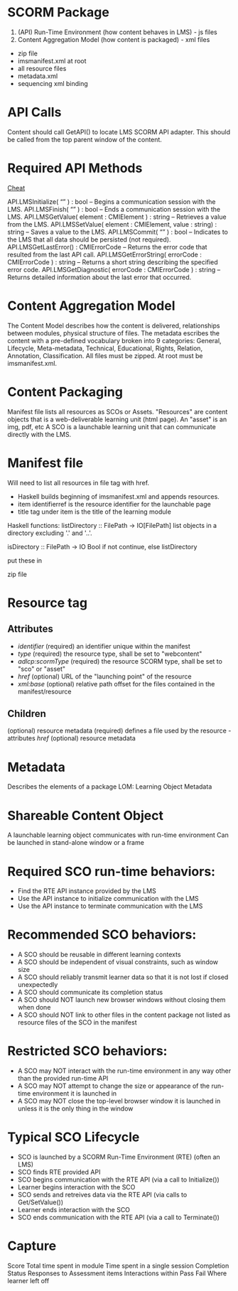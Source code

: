 # SCORM Package

1. (API) Run-Time Environment (how content behaves in LMS) - js files
2. Content Aggregation Model (how content is packaged) - xml files

- zip file
- imsmanifest.xml at root 
- all resource files
- metadata.xml
- sequencing xml binding

# API Calls

Content should call GetAPI() to locate LMS SCORM API adapter. This should be called from the top parent window of the content. 

# Required API Methods

[Cheat](https://scorm.com/scorm-explained/technical-scorm/run-time/run-time-reference/)

API.LMSInitialize( “” ) : bool 
– Begins a communication session with the LMS.
API.LMSFinish( “” ) : bool 
– Ends a communication session with the LMS.
API.LMSGetValue( element : CMIElement ) : string 
– Retrieves a value from the LMS.
API.LMSSetValue( element : CMIElement, value : string) : string 
– Saves a value to the LMS.
API.LMSCommit( “” ) : bool 
– Indicates to the LMS that all data should be persisted (not required).
API.LMSGetLastError() : CMIErrorCode 
– Returns the error code that resulted from the last API call.
API.LMSGetErrorString( errorCode : CMIErrorCode ) : string 
– Returns a short string describing the specified error code.
API.LMSGetDiagnostic( errorCode : CMIErrorCode ) : string 
– Returns detailed information about the last error that occurred.

# Content Aggregation Model

The Content Model describes how the content is delivered, relationships between modules, physical structure of files. The metadata escribes the content with a pre-defined vocabulary broken into 9 categories: 
General, Lifecycle, Meta-metadata, Technical, Educational, Rights, Relation, Annotation, Classification. All files must be zipped. At root must be imsmanifest.xml.

# Content Packaging

Manifest file lists all resources as SCOs or Assets. 
"Resources" are content objects that is a web-deliverable learning unit (html page).
An "asset" is an img, pdf, etc
A SCO is a launchable learning unit that can communicate directly with the LMS.

# Manifest file

Will need to list all resources in file tag with href. 

- Haskell builds beginning of imsmanifest.xml and appends resources. 
- item identifierref is the resource identifier for the launchable page
- title tag under item is the title of the learning module

Haskell functions: 
listDirectory :: FilePath -> IO[FilePath]
list objects in a directory excluding '.' and '..'. 

isDirectory :: FilePath -> IO Bool
if not continue, else listDirectory

put these in <file href="" />

zip file

# Resource tag

## Attributes

- *identifier* (required) an identifier unique within the manifest
- *type* (required) the resource type, shall be set to "webcontent"
- *adlcp:scormType* (required) the resource SCORM type, shall be set to "sco" or "asset"
- *href* (optional) URL of the "launching point" of the resource
- *xml:base* (optional) relative path offset for the files contained in the manifest/resource

## Children

<metadata> (optional) resource metadata
<file> (required) defines a file used by the resource - attributes *href*
<dependency> (optional) resource metadata

# Metadata

Describes the elements of a package
LOM: Learning Object Metadata

# Shareable Content Object

A launchable learning object communicates with run-time environment
Can be launched in stand-alone window or a frame

# Required SCO run-time behaviors:

- Find the RTE API instance provided by the LMS
- Use the API instance to initialize communication with the LMS
- Use the API instance to terminate communication with the LMS

# Recommended SCO behaviors:

- A SCO should be reusable in different learning contexts
- A SCO should be independent of visual constraints, such as window size
- A SCO should reliably transmit learner data so that it is not lost if closed unexpectedly
- A SCO should communicate its completion status
- A SCO should NOT launch new browser windows without closing them when done
- A SCO should NOT link to other files in the content package not listed as resource files of the SCO in the manifest

# Restricted SCO behaviors:

- A SCO may NOT interact with the run-time environment in any way other than the provided run-time API
- A SCO may NOT attempt to change the size or appearance of the run-time environment it is launched in
- A SCO may NOT close the top-level browser window it is launched in unless it is the only thing in the window

# Typical SCO Lifecycle

- SCO is launched by a SCORM Run-Time Environment (RTE) (often an LMS)
- SCO finds RTE provided API
- SCO begins communication with the RTE API (via a call to Initialize())
- Learner begins interaction with the SCO
- SCO sends and retreives data via the RTE API (via calls to Get/SetValue())
- Learner ends interaction with the SCO
- SCO ends communication with the RTE API (via a call to Terminate())



# Capture

Score
Total time spent in module
Time spent in a single session
Completion Status
Responses to Assessment items
Interactions within 
Pass Fail
Where learner left off
